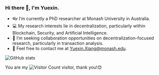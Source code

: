 ### Hi there 👋, I'm Yuexin.

- 👓 I’m currently a PhD researcher at Monash University in Australia.
- 💻 My research interests lie in decentralization, particularly within Blockchain, Security, and Artificial Intelligence.
- 🤝 I’m seeking collaboration opportunities on decentralization-focused research, particularly in transaction analysis.
- 📧 Feel free to contact me at Yuexin.Xiang@monash.edu.

![GitHub stats](https://github-readme-stats.vercel.app/api?username=Y-Xiang-hub&show_icons=true&theme=radical)

You are my ![Visitor Count](https://profile-counter.glitch.me/Y-Xiang-hub/count.svg) visitor, thank you!😊
